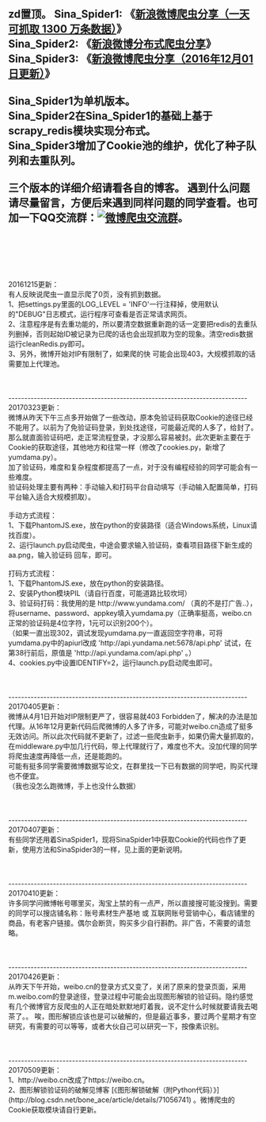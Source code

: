 zd置顶。
**Sina_Spider1: 《[新浪微博爬虫分享（一天可抓取 1300 万条数据）](http://blog.csdn.net/bone_ace/article/details/50903178)》**
<br> **Sina_Spider2: 《[新浪微博分布式爬虫分享](http://blog.csdn.net/bone_ace/article/details/50904718)》**
<br> **Sina_Spider3: 《[新浪微博爬虫分享（2016年12月01日更新）](http://blog.csdn.net/bone_ace/article/details/53379904)》**
<br>
<br>
Sina_Spider1为单机版本。<br>
Sina_Spider2在Sina_Spider1的基础上基于scrapy_redis模块实现分布式。<br>
Sina_Spider3增加了Cookie池的维护，优化了种子队列和去重队列。<br>
<br>
三个版本的详细介绍请看各自的博客。
遇到什么问题请尽量留言，方便后来遇到同样问题的同学查看。也可加一下QQ交流群：<a target="_blank" href="//shang.qq.com/wpa/qunwpa?idkey=a3e1d79f8c7e12b9db5ac680375d7174a91384f288d3ba16e1781c2587872560"><img border="0" src="http://pub.idqqimg.com/wpa/images/group.png" alt="微博爬虫交流群" title="微博爬虫交流群"></a>。
<br><br><br><br>
 --------------------------------------------------------------------------
<br>
20161215更新：
<br>
有人反映说爬虫一直显示爬了0页，没有抓到数据。
<br>
1、把settings.py里面的LOG_LEVEL = 'INFO'一行注释掉，使用默认的"DEBUG"日志模式，运行程序可查看是否正常请求网页。
<br>
2、注意程序是有去重功能的，所以要清空数据重新跑的话一定要把redis的去重队列删掉，否则起始ID被记录为已爬的话也会出现抓取为空的现象。清空redis数据 运行cleanRedis.py即可。
<br>
3、另外，微博开始对IP有限制了，如果爬的快 可能会出现403，大规模抓取的话需要加上代理池。
<br><br><br><br>
 ---------------------------------------------------------------------------
<br>
20170323更新：
<br>微博从昨天下午三点多开始做了一些改动，原本免验证码获取Cookie的途径已经不能用了。以前为了免验证码登录，到处找途径，可能最近爬的人多了，给封了。
<br>那么就直面验证码吧，走正常流程登录，才没那么容易被封。此次更新主要在于Cookie的获取途径，其他地方和往常一样（修改了cookies.py，新增了yumdama.py）。
<br>加了验证码，难度和复杂程度都提高了一点，对于没有编程经验的同学可能会有一些难度。
<br>验证码处理主要有两种：手动输入和打码平台自动填写（手动输入配置简单，打码平台输入适合大规模抓取）。
<br><br>手动方式流程：
<br>
1、下载PhantomJS.exe，放在python的安装路径（适合Windows系统，Linux请找百度）。
<br>
2、运行launch.py启动爬虫，中途会要求输入验证码，查看项目路径下新生成的aa.png，输入验证码 回车，即可。
<br>
<br>打码方式流程：
<br>
1、下载PhantomJS.exe，放在python的安装路径。
<br>
2、安装Python模块PIL（请自行百度，可能道路比较坎坷）
<br>
3、验证码打码：我使用的是 http://www.yundama.com/ （真的不是打广告..），将username、password、appkey填入yumdama.py（正确率挺高，weibo.cn正常的验证码是4位字符，1元可以识别200个）。
<br>（如果一直出现302，调试发现yumdama.py一直返回空字符串，可将yumdama.py中的apiurl改成 'http://api.yundama.net:5678/api.php' 试试，在第38行前后，原值是 'http://api.yundama.com/api.php' 。）
<br>
4、cookies.py中设置IDENTIFY=2，运行launch.py启动爬虫即可。
<br><br><br><br>
 ---------------------------------------------------------------------------
<br>
20170405更新：
<br>微博从4月1日开始对IP限制更严了，很容易就403 Forbidden了，解决的办法是加代理。从16年12月更新代码后爬微博的人多了许多，可能对weibo.cn造成了挺多无效访问。所以此次代码就不更新了，过滤一些爬虫新手，如果仍需大量抓取的，在middleware.py中加几行代码，带上代理就行了，难度也不大。没加代理的同学将爬虫速度再降低一点，还是能跑的。<br>
可能有挺多同学需要微博数据写论文，在群里找一下已有数据的同学吧，购买代理也不便宜。<br>
（我也没怎么跑微博，手上也没什么数据）
<br><br><br><br>
 ---------------------------------------------------------------------------
<br>
20170407更新：
<br>有些同学还用着SinaSpider1，现将SinaSpider1中获取Cookie的代码也作了更新，使用方法和SinaSpider3的一样，见上面的更新说明。
<br><br><br><br>
 ---------------------------------------------------------------------------
<br>
20170410更新：
<br>许多同学问微博帐号哪里买，淘宝上禁的有一点严，所以直接搜可能没搜到。需要的同学可以搜店铺名称：账号素材生产基地 或 互联网账号营销中心，看店铺里的商品，有老客户链接。偶尔会断货，购买多少自行斟酌。非广告，不需要的请忽略。
<br><br><br><br>
 ---------------------------------------------------------------------------
<br>
20170426更新：
<br>从昨天下午开始，weibo.cn的登录方式又变了，关闭了原来的登录页面，采用m.weibo.com的登录途径，登录过程中可能会出现图形解锁的验证码。隐约感觉有几个微博官方反爬虫的人正在暗处默默地盯着我，说不定什么时候就要请我去喝茶了。。
唉，图形解锁应该也是可以破解的，但是最近事多，要过两个星期才有空研究，有需要的可以等等，或者大伙自己可以研究一下，按像素识别。
<br><br><br><br>
 ---------------------------------------------------------------------------
<br>
20170509更新：
<br>1、http://weibo.cn改成了https://weibo.cn。
<br>2、图形解锁验证码的破解见博客 [《图形解锁破解（附Python代码）》](http://blog.csdn.net/bone_ace/article/details/71056741) 。微博爬虫的Cookie获取模块请自行更新。
<br><br>
<br>
